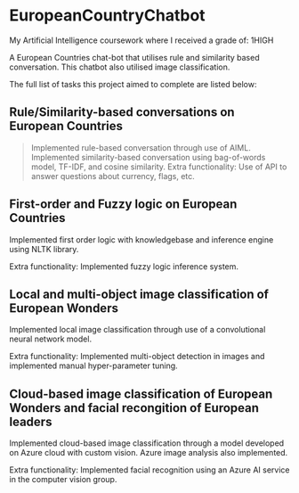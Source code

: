 # EuropeanCountryChatbot
My Artificial Intelligence coursework where I received a grade of: 1HIGH

A European Countries chat-bot that utilises rule and similarity based conversation.
This chatbot also utilised image classification.

The full list of tasks this project aimed to complete are listed below:

## Rule/Similarity-based conversations on European Countries
>Implemented rule-based conversation through use of AIML.
>Implemented similarity-based conversation using bag-of-words model, TF-IDF, and cosine similarity.
>Extra functionality: Use of API to answer questions about currency, flags, etc.

## First-order and Fuzzy logic on European Countries
Implemented first order logic with knowledgebase and inference engine using NLTK library.

Extra functionality: Implemented fuzzy logic inference system.

## Local and multi-object image classification of European Wonders
Implemented local image classification through use of a convolutional neural network model.

Extra functionality: Implemented multi-object detection in images and implemented manual hyper-parameter tuning.

## Cloud-based image classification of European Wonders and facial recongition of European leaders
Implemented cloud-based image classification through a model developed on Azure cloud with custom vision. Azure image analysis also implemented.

Extra functionality: Implemented facial recognition using an Azure AI service in the computer vision group.


